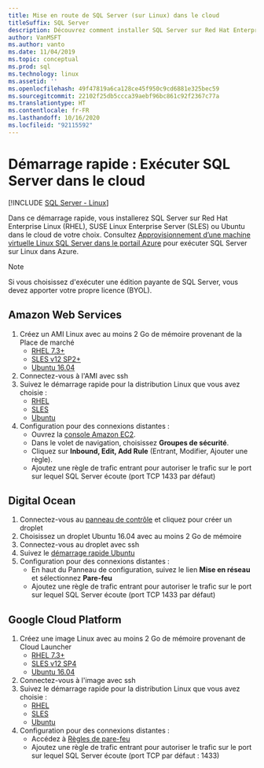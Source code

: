 ```yaml
---
title: Mise en route de SQL Server (sur Linux) dans le cloud
titleSuffix: SQL Server
description: Découvrez comment installer SQL Server sur Red Hat Enterprise Linux (RHEL), SUSE Linux Enterprise Server (SLES) ou Ubuntu dans le cloud de votre choix.
author: VanMSFT
ms.author: vanto
ms.date: 11/04/2019
ms.topic: conceptual
ms.prod: sql
ms.technology: linux
ms.assetid: ''
ms.openlocfilehash: 49f47819a6ca128ce45f950c9cd6881e325bec59
ms.sourcegitcommit: 22102f25db5ccca39aebf96bc861c92f2367c77a
ms.translationtype: HT
ms.contentlocale: fr-FR
ms.lasthandoff: 10/16/2020
ms.locfileid: "92115592"
---
```

# <a name="quickstart-run-sql-server-in-the-cloud"></a>Démarrage rapide : Exécuter SQL Server dans le cloud
[!INCLUDE [SQL Server - Linux](../includes/applies-to-version/sql-linux.md)]

Dans ce démarrage rapide, vous installerez SQL Server sur Red Hat Enterprise Linux (RHEL), SUSE Linux Enterprise Server (SLES) ou Ubuntu dans le cloud de votre choix. Consultez [Approvisionnement d’une machine virtuelle Linux SQL Server dans le portail Azure](/azure/virtual-machines/linux/sql/provision-sql-server-linux-virtual-machine?toc=%252fsql%252ftoc%252ftoc.json) pour exécuter SQL Server sur Linux dans Azure.

> [!NOTE]
> Si vous choisissez d'exécuter une édition payante de SQL Server, vous devez apporter votre propre licence (BYOL).

## <a name="amazon-web-services"></a>Amazon Web Services
1.  Créez un AMI Linux avec au moins 2 Go de mémoire provenant de la Place de marché 
    * [RHEL 7.3+](https://aws.amazon.com/marketplace/pp/B00KWBZVK6)
    * [SLES v12 SP2+](https://aws.amazon.com/marketplace/pp/B00PMM99PI)
    * [Ubuntu 16.04](https://aws.amazon.com/marketplace/pp/B01JBL2M0O)
1.  Connectez-vous à l'AMI avec ssh
1.  Suivez le démarrage rapide pour la distribution Linux que vous avez choisie : 
    * [RHEL](quickstart-install-connect-red-hat.md)
    * [SLES](quickstart-install-connect-suse.md)
    * [Ubuntu](quickstart-install-connect-ubuntu.md)
1.  Configuration pour des connexions distantes : 
    * Ouvrez la [console Amazon EC2]( https://console.aws.amazon.com/ec2/).
    * Dans le volet de navigation, choisissez **Groupes de sécurité**. 
    * Cliquez sur **Inbound, Edit, Add Rule** (Entrant, Modifier, Ajouter une règle).
    * Ajoutez une règle de trafic entrant pour autoriser le trafic sur le port sur lequel SQL Server écoute (port TCP 1433 par défaut)

    
## <a name="digital-ocean"></a>Digital Ocean
1. Connectez-vous au [panneau de contrôle](https://cloud.digitalocean.com/login) et cliquez pour créer un droplet
1. Choisissez un droplet Ubuntu 16.04 avec au moins 2 Go de mémoire
1. Connectez-vous au droplet avec ssh
1. Suivez le [démarrage rapide Ubuntu](quickstart-install-connect-ubuntu.md)
1. Configuration pour des connexions distantes :
    * En haut du Panneau de configuration, suivez le lien **Mise en réseau** et sélectionnez **Pare-feu**
    * Ajoutez une règle de trafic entrant pour autoriser le trafic sur le port sur lequel SQL Server écoute (port TCP 1433 par défaut)
    
## <a name="google-cloud-platform"></a>Google Cloud Platform
1.  Créez une image Linux avec au moins 2 Go de mémoire provenant de Cloud Launcher 
    * [RHEL 7.3+](https://console.cloud.google.com/launcher/details/rhel-cloud/rhel-7)
    * [SLES v12 SP4](https://console.cloud.google.com/launcher/details/suse-cloud/sles-12)
    * [Ubuntu 16.04](https://console.cloud.google.com/launcher/details/ubuntu-os-cloud/ubuntu-xenial)
1.  Connectez-vous à l'image avec ssh
1.  Suivez le démarrage rapide pour la distribution Linux que vous avez choisie : 
    * [RHEL](quickstart-install-connect-red-hat.md)
    * [SLES](quickstart-install-connect-suse.md)
    * [Ubuntu](quickstart-install-connect-ubuntu.md)
1.  Configuration pour des connexions distantes : 
    * Accédez à [Règles de pare-feu](https://console.cloud.google.com/networking/firewalls)
    * Ajoutez une règle de trafic entrant pour autoriser le trafic sur le port sur lequel SQL Server écoute (port TCP par défaut : 1433)